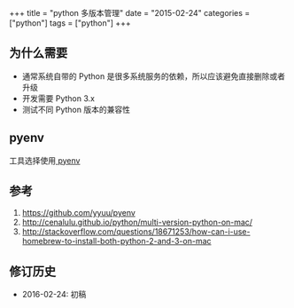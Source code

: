 +++
title = "python 多版本管理"
date = "2015-02-24"
categories = ["python"]
tags = ["python"]
+++

## 为什么需要

- 通常系统自带的 Python 是很多系统服务的依赖，所以应该避免直接删除或者升级
- 开发需要 Python 3.x
- 测试不同 Python 版本的兼容性

## pyenv

工具选择使用[ pyenv ](https://github.com/yyuu/pyenv)


## 参考

1. https://github.com/yyuu/pyenv
2. http://cenalulu.github.io/python/multi-version-python-on-mac/
3. http://stackoverflow.com/questions/18671253/how-can-i-use-homebrew-to-install-both-python-2-and-3-on-mac

## 修订历史

* 2016-02-24: 初稿

